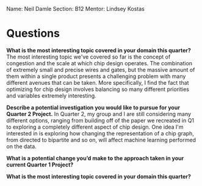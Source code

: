 Name: Neil Damle
Section: B12
Mentor: Lindsey Kostas

# Questions

**What is the most interesting topic covered in your domain this quarter?**
The most interesting topic we've covered so far is the concept of congestion and the scale at which chip design operates. The combination of extremely small and precise wires and gates, but the massive amount of them within a single product presents a challenging problem with many different avenues that can be taken. More specifically, I find the fact that optimizing for chip design involves balancing so many different priorities and variables extremely interesting.

**Describe a potential investigation you would like to pursue for your Quarter 2 Project.**
In Quarter 2, my group and I are still considering many different options, ranging from building off of the paper we recreated in Q1 to exploring a completely different aspect of chip design. One idea I'm interested in is exploring how changing the representation of a chip graph, from directed to bipartite and so on, will affect machine learning performed on the data. 

**What is a potential change you’d make to the approach taken in your current Quarter 1 Project?**


**What is the most interesting topic covered in your domain this quarter?**

